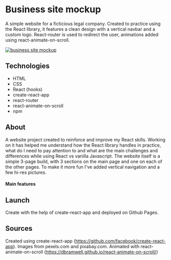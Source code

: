 # Business site mockup

A simple website for a ficticious legal company. Created to practice using the React library, it features a clean design with a vertical navbar and a custom logo. React-router is used to redirect the user, animations added using react-animate-on-scroll.

[![business site mockup](/fakelawyers.png)](https://jjcreator.github.io/business_page/)


## Technologies

* HTML
* CSS
* React (hooks)
* create-react-app
* react-router
* react-animate-on-scroll
* npm

## About

A website project created to reinforce and improve my React skills. Working on it has helped me understand how the React library handles in practice, what do I need to pay attention to and what are the main challenges and differences while using React vs vanilla Javascript. The website itself is a simple 3-page build, with 3 sections on the main page and one on each of the other pages. To make it more fun I've added vertical navigation and a few hi-res pictures.

#### Main features


## Launch

Create with the help of create-react-app and deployed on Github Pages.

## Sources

Created using create-react-app (https://github.com/facebook/create-react-app). Images from pexels.com and pixabay.com. Animated with react-animate-on-scroll (https://dbramwell.github.io/react-animate-on-scroll/)

